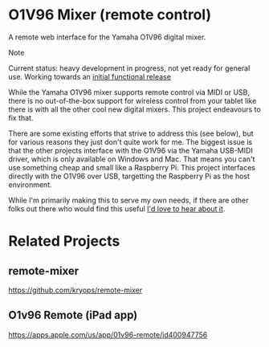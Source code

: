 # O1V96 Mixer (remote control)

A remote web interface for the Yamaha O1V96 digital mixer.

> [!NOTE] 
> Current status: heavy development in progress, not yet ready for general use.
> Working towards an 
> [initial functional release](https://github.com/cschmidt/o1v96-mixer/milestone/1)

While the Yamaha O1V96 mixer supports remote control via MIDI or USB, there is
no out-of-the-box support for wireless control from your tablet like there is 
with all the other cool new digital mixers. This project endeavours to fix that.

There are some existing efforts that strive to address this (see below), but for
various reasons they just don't quite work for me. The biggest issue is that the
other projects interface with the O1V96 via the Yamaha USB-MIDI driver, which is
only available on Windows and Mac. That means you can't use something cheap and
small like a Raspberry Pi. This project interfaces directly with the O1V96 over
USB, targetting the Raspberry Pi as the host environment.

While I'm primarily making this to serve my own needs, if there are other folks
out there who would find this useful 
[I'd love to hear about it](https://github.com/cschmidt/o1v96-mixer/discussions/19).

# Related Projects

## remote-mixer
https://github.com/kryops/remote-mixer

## O1v96 Remote (iPad app)
https://apps.apple.com/us/app/01v96-remote/id400947756